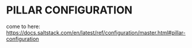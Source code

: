 # PILLAR CONFIGURATION

come to here: https://docs.saltstack.com/en/latest/ref/configuration/master.html#pillar-configuration
